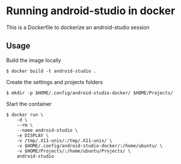 # Running android-studio in docker

This is a Dockerfile to dockerize an android-studio session

## Usage

Build the image locally

    $ docker build -t android-studio .

Create the settings and projects folders

    $ mkdir -p $HOME/.config/android-studio-docker/ $HOME/Projects/

Start the container

    $ docker run \
        -d \
        --rm \
        --name android-studio \
        -e DISPLAY \
        -v /tmp/.X11-unix/:/tmp/.X11-unix/ \
        -v $HOME/.config/android-studio-docker/:/home/ubuntu/ \
        -v $HOME/Projects/:/home/ubuntu/Projects/ \
        android-studio
